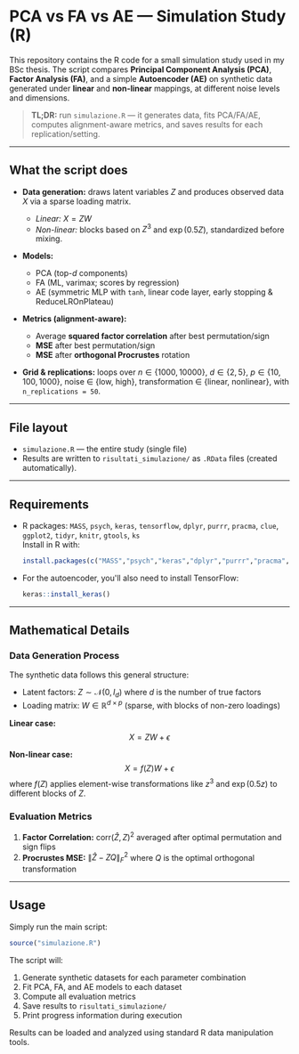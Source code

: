 # PCA vs FA vs AE — Simulation Study (R)

This repository contains the R code for a small simulation study used in my BSc thesis. The script compares **Principal Component Analysis (PCA)**, **Factor Analysis (FA)**, and a simple **Autoencoder (AE)** on synthetic data generated under **linear** and **non-linear** mappings, at different noise levels and dimensions.

> **TL;DR:** run `simulazione.R` — it generates data, fits PCA/FA/AE, computes alignment-aware metrics, and saves results for each replication/setting.

---

## What the script does

- **Data generation:** draws latent variables $Z$ and produces observed data $X$ via a sparse loading matrix.  
  - *Linear:* $X = ZW$  
  - *Non-linear:* blocks based on $Z^3$ and $\exp(0.5Z)$, standardized before mixing.

- **Models:**  
  - PCA (top-$d$ components)  
  - FA (ML, varimax; scores by regression)  
  - AE (symmetric MLP with `tanh`, linear code layer, early stopping & ReduceLROnPlateau)

- **Metrics (alignment-aware):**  
  - Average **squared factor correlation** after best permutation/sign  
  - **MSE** after best permutation/sign  
  - **MSE** after **orthogonal Procrustes** rotation  

- **Grid & replications:** loops over $n \in \{1000, 10000\}$, $d \in \{2,5\}$, $p \in \{10,100,1000\}$, noise $\in$ {low, high}, transformation $\in$ {linear, nonlinear}, with `n_replications = 50`.

---

## File layout

- `simulazione.R` — the entire study (single file)
- Results are written to `risultati_simulazione/` as `.RData` files (created automatically).

---

## Requirements

- R packages: `MASS`, `psych`, `keras`, `tensorflow`, `dplyr`, `purrr`, `pracma`, `clue`, `ggplot2`, `tidyr`, `knitr`, `gtools`, `ks`  
  Install in R with:
  ```r
  install.packages(c("MASS","psych","keras","dplyr","purrr","pracma","clue","ggplot2","tidyr","knitr","gtools","ks"))
  ```

- For the autoencoder, you'll also need to install TensorFlow:
  ```r
  keras::install_keras()
  ```

---

## Mathematical Details

### Data Generation Process

The synthetic data follows this general structure:
- Latent factors: $Z \sim \mathcal{N}(0, I_d)$ where $d$ is the number of true factors
- Loading matrix: $W \in \mathbb{R}^{d \times p}$ (sparse, with blocks of non-zero loadings)

**Linear case:** 
$$X = ZW + \epsilon$$

**Non-linear case:**
$$X = f(Z)W + \epsilon$$
where $f(Z)$ applies element-wise transformations like $z^3$ and $\exp(0.5z)$ to different blocks of $Z$.

### Evaluation Metrics

1. **Factor Correlation:** $\text{corr}(\hat{Z}, Z)^2$ averaged after optimal permutation and sign flips
2. **Procrustes MSE:** $\|\hat{Z} - ZQ\|_F^2$ where $Q$ is the optimal orthogonal transformation


---

## Usage

Simply run the main script:
```r
source("simulazione.R")
```

The script will:
1. Generate synthetic datasets for each parameter combination
2. Fit PCA, FA, and AE models to each dataset
3. Compute all evaluation metrics
4. Save results to `risultati_simulazione/`
5. Print progress information during execution

Results can be loaded and analyzed using standard R data manipulation tools.
